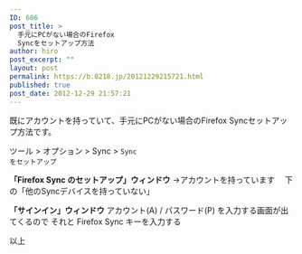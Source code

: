```yaml
---
ID: 606
post_title: >
  手元にPCがない場合のFirefox
  Syncをセットアップ方法
author: hiro
post_excerpt: ""
layout: post
permalink: https://b.0218.jp/20121229215721.html
published: true
post_date: 2012-12-29 21:57:21
---
```

既にアカウントを持っていて、手元にPCがない場合のFirefox Syncセットアップ方法です。
<!--more-->
ツール > オプション > Sync > <code>Sync をセットアップ</code>

<b>「Firefox Sync のセットアップ」ウィンドウ</b>
→アカウントを持っています
　下の「他のSyncデバイスを持っていない」

<b>「サインイン」ウィンドウ</b>
アカウント(A) / パスワード(P) を入力する画面が出てくるので
それと Firefox Sync キーを入力する 

以上